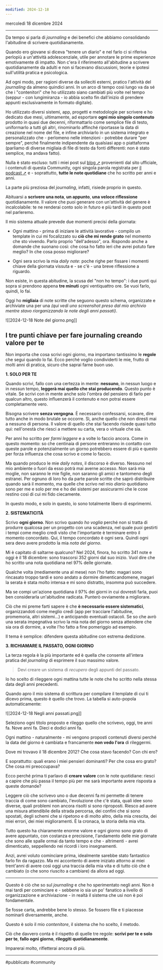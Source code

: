 ```yaml
---
modified: 2024-12-18
---
```

mercoledì 18 dicembre 2024
___

Da tempo si parla di _journaling_ e dei benefici che abbiamo consolidando l'abitudine di scrivere quotidianamente. 

Quando ero giovane si diceva "tenere un diario" e nel farlo ci si riferiva perlopiù a un'attività adolescenziale, utile per annotare le prime esperienze emotivamente di impatto. Non c'era il riferimento all'abitudine a scrivere quotidianamente da adulti e non si facevano discussioni, teorie e ipotesi sull'utilità pratica e psicologica.

Ad ogni modo, per ragioni diverse da solleciti esterni, pratico l'attività del _journaling_ da almeno quindici anni. In un arco di tempo così lungo va da sé che i "contenitori" che ho utilizzato siano cambiati più volte nel tempo (seppur - con lungimiranza - io abbia scelto fin dall'inizio di prendere appunti esclusivamente in formato digitale).

Ho utilizzato diversi sistemi, app, progetti e metodologie per scrivere e ho dedicato due mesi, ultimamente, ad esportare **ogni mio singolo contenuto** prodotto in quasi due decenni, riformattarlo come semplice file di testo, uniformarlo a tutti gli altri, rinominarlo affinché riportasse la data di creazione nel nome del file, e infine archiviarlo in un sistema integrato e personalizzato che - perlomeno nelle intenzioni - potrebbe durare "per sempre", perché finalmente indipendente da qualsiasi app o piattaforma (parliamo di diverse migliaia di file di testo da fonti differenti: non è stato semplice, ma andava fatto).

Nulla è stato escluso: tutti i miei post sul [blog ➚](https://www.francescofornaro.com/blog) provenienti dal sito ufficiale, i contenuti di questa Community, ogni singola parola registrata per [il podcast ➚](http://www.coachingpodcast.it) e - soprattutto, **tutte le note quotidiane** che ho scritto per anni e anni.

La parte più preziosa del _journaling_, infatti, risiede proprio in questo. 

Abituarsi a **scrivere una nota**, **un appunto**, **una veloce riflessione** quotidianamente.
Il valore che puoi generare con un'attività del genere è incalcolabile: te ne renderai conto solo in futuro e più tardi in questo post nel parleremo.

Il mio sistema attuale prevede due momenti precisi della giornata:

* Ogni mattino - prima di iniziare le attività lavorative - compilo un template in cui mi focalizzato su **ciò che mi rende grato** nel momento che sto vivendo. Parlo proprio "dell'adesso", ora. Rispondo anche a domande che suonano così: che cosa ho fatto ieri che avrei potuto fare meglio? In che cosa posso migliorare? 

* Ogni sera scrivo la mia _daily note_: poche righe per fissare i momenti chiave della giornata vissuta e - se c'è - una breve riflessione a riguardo.

Non esiste, in questa abitudine, la scusa del "non ho tempo": i due punti qui sopra si prendono appena **tre minuti** ogni ventiquattro ore. Se vuoi farlo, quindi, lo fai.

Oggi ho **migliaia** di note scritte che seguono questo schema, organizzate e archiviate una per una _(qui vedi uno screenshot preso dal mio archivio mentre stavo riorganizzando le note degli anni passati)_.

![[2024-12-18 Note del giorno.png]]

## I tre punti chiave per fare journaling creando valore per te

Non importa che cosa scrivi ogni giorno, ma importano tantissimo le **regole** che segui quando lo fai. Ecco perché voglio condividerti le mie, frutto di molti anni di pratica, sicuro che saprai farne buon uso.

**1. SOLO PER TE**

Quando scrivi, fallo con una certezza in mente: **nessuno**, in nessun luogo e in nessun tempo, **leggerà mai quello che stai producendo**. Questo punto è vitale.
Se scrivi con in mente anche solo l'ombra del pensiero di farlo per qualcun altro, questo influenzerà il contenuto e non potrai essere completamente vero.

Bisogna scrivere **senza vergogna**. 
È necessario confessarsi, scavare, dire tutto anche in modo brutale se occorre. Sì, anche quello che non diresti mai a nessuno di persona.
Il valore di quello che stai facendo risiede quasi tutto qui: nell'onestà che riesci a mettere su carta, vera o virtuale che sia.

Per anni ho scritto per _farmi leggere_ e a volte lo faccio ancora. Come in questo momento: so che centinaia di persone entreranno in contatto con queste parole e potenzialmente un giorno potrebbero essere di più e questo per forza influenza che cosa scrivo e come lo faccio.

Ma quando produco le mie _daily notes_, il discorso è diverso. 
Nessuno nel mio ambiente o fuori da esso potrà mai averne accesso. Non sarà mia moglie, non saranno le mie figlie, non saranno gli amici e tantomeno degli estranei. Per ognuno di loro ho da parte parole scritte che saprò distribuire quando sarà il momento, ma quelle che scrivo nel mio _diario_ quotidiano sono per me e solo per me e ho dei sistemi per assicurarmi che le cose restino così di cui mi fido ciecamente.

In questo modo, e solo in questo, io sono totalmente libero di esprimermi.

**2. SISTEMATICITÀ**

Scrivo **ogni giorno**. Non scrivo quando _ho voglia_ perché non si tratta di produrre qualcosa per un progetto con una scadenza, nel quale puoi gestirti i tempi come meglio credi visto che l'importante è terminare entro il momento concordato.
Qui, il tempo concordato è ogni sera. 
Quindi ogni sera devo avere prodotto la mia _nota del giorno_. 

Mi è capitato di saltarne qualcuno? Nel 2024, finora, ho scritto 341 note e oggi è il 18 dicembre: sono trascorsi 352 giorni dal suo inizio. Vuol dire che ho scritto una nota quotidiana nel 97% delle giornate. 

Qualche volta (mediamente una al mese) non l'ho fatto: magari sono rincasato troppo tardi e sono andato a dormire dimenticandomene, magari la serata è stata molto intensa e mi sono distratto, insomma può succedere. 

Ma se compi un'azione quotidiana il 97% dei giorni in cui dovresti farla, puoi ben considerarla un'abitudine radicata. Punterò ovviamente a migliorare. 

Ciò che mi preme farti sapere è che **è necessario essere sistematici**, organizzandoti come meglio credi (app per tracciare l'abitudine, promemoria, altri sistemi...) e anticipando eventuali ostacoli. Se so che avrò una serata impegnativa scrivo la mia nota del giorno senza attendere che sia ora di dormire, a volte l'ho fatto a fine pomeriggio ad esempio. 

Il tema è semplice: difendere questa abitudine con estrema dedizione.

**3. RICHIAMARE IL PASSATO, OGNI GIORNO**

La terza regola è la più importante ed è quella che consente all'intera pratica del _journaling_ di esprimere il suo massimo valore.

> Devi creare un sistema di _recupero_ degli appunti del passato. 

Io ho scelto di rileggere ogni mattina tutte le note che ho scritto nella stessa data degli anni precedenti. 

Quando apro il mio sistema di scrittura per compilare il template di cui ti dicevo prima, questo è quello che trovo. La tabella si auto-popola automaticamente:

![[2024-12-18 Negli anni passati.png]]

Seleziono ogni titolo proposto e rileggo quello che scrivevo, oggi, tre anni fa.
Nove anni fa. 
Dieci e dodici anni fa.

Ogni mattino - naturalmente - mi vengono proposti contenuti diversi perché la data del giorno è cambiata e francamente **non vedo l'ora** di rileggermi.

Dove mi trovavo il 18 dicembre 2012?
Che cosa stavo facendo?
Con chi ero?

E soprattutto: quali erano i miei pensieri dominanti? Per che cosa ero grato? Che cosa mi preoccupava?

Ecco perché prima ti parlavo di **creare valore** con le note quotidiane: riesci a capire che più passa il tempo più per me sarà importante avere risposta a queste domande?

Leggere ciò che scrivevo uno o due decenni fa mi permette di tenere traccia di come sono cambiato, l'evoluzione che c'è stata, quali idee sono diverse, quali problemi non ancora risolti si sono riproposti. Riesco ad avere una misura attendibile della strada percorsa, dei confini che si sono spostati, degli schemi che si ripetono e di molto altro, della mia crescita, dei miei errori, dei miei miglioramenti. È la cronaca, la storia della mia vita.

Tutto questo ha chiaramente enorme valore e ogni giorno sono grato di avere appuntato, con costanza e precisione, l'andamento delle mie giornate che sono alle spalle ormai da tanto tempo e che - altrimenti - avrei dimenticato, seppellendo nei ricordi i loro insegnamenti.

Anzi, avrei voluto cominciare prima, idealmente sarebbe stato fantastico farlo fin da ragazzo. Ma mi accontento di avere iniziato attorno ai miei trent'anni di avere così oggi una traccia della mia vita e di tutto ciò che è cambiato (o che sono riuscito a cambiare) da allora ad oggi.

***

Questo è ciò che so sul _journaling_ e che ho sperimentato negli anni. 
Non è mai tardi per cominciare e - sebbene io sia un po' fanatico a livello di organizzazione e archiviazione - in realtà il sistema che usi non è poi fondamentale. 

Se fosse carta, andrebbe bene lo stesso.
Se fossero file e ti piacesse nominarli diversamente, anche.

Questo è solo il mio _contenitore_, il sistema che ho scelto, il metodo. 

Ciò che davvero conta è il rispetto di quelle tre regole: **scrivi per te e solo per te**, **fallo ogni giorno**, **rileggiti quotidianamente**.

Imparerai molto, rifletterai ancora di più.

***
#pubblicato #community 

